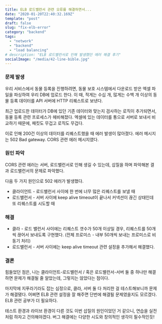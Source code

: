 ```yaml
---
title: ELB 로드밸런서 관련 오류를 해결하면서...
date: "2020-01-20T22:40:32.169Z"
template: "post"
draft: false
slug: "fix-elb-error"
category: "backend"
tags:
  - "network"
  - "backend"
  - "load balancing"
# description: "ELB 로드밸런서로 인해 발생했던 에러 해결 후기"
socialImage: "/media/42-line-bible.jpg"
---
```


### 문제 발생

우리 서비스에서 동물 등록을 진행하려면, 동물 보호 시스템에서 다운로드 받은 엑셀 파일을 파싱하여 우리 DB에 업로드 한다. 
이 때, 적게는 수십 개, 많게는 수백 개 이상의 동물 등록 데이터를 API 서버에 HTTP 리퀘스트로 보낸다. 

최근 업로드한 데이터가 DB에 있던 기존 데이터와 맞는지 검사하는 로직이 추가되면서, 동물 등록 관련 프로세스가 헤비해졌다. 
엑셀에 있는 데이터를 통으로 서버로 보내서 비교하기 때문에, 패킷도 무겁고 로직도 무겁다. 

이로 인해 200건 이상의 데이터를 리퀘스트했을 때 에러 발생이 많아졌다. 
에러 메시지는 502 Bad gateway. CORS 관련 에러 메시지였다. 

### 원인 파악
CORS 관련 에러는 서버, 로드밸런서로 인해 생길 수 있는데, 삽질을 하며 파악해본 결과 로드밸런서의 문제로 파악했다.

다음 두 가지 원인으로 502 에러가 발생했다.
- 클라이언트 - 로드밸런서 사이에 한 번에 너무 많은 리퀘스트를 보낼 때
- 로드밸런서 - 서버 사이에 keep alive timeout이 끝나서 커넥션이 끊긴 상태인데 또 리퀘스트를 시도할 때

### 해결
- 클라 - 로드 밸런서 사이에는 리퀘스트 갯수가 50개 이상일 경우, 리퀘스트를 50개씩 끊어서 보내도록 구현했다. (전체 프로미스 - 내부 50개씩 보내는 프로미스로 비동기 처리) 
- 로드밸런서 - 서버 사이에는 keep alive timeout 관련 설정을 추가해서 해결했다.


### 결론
힘들었던 점은, 나는 클라이언트-로드밸런서 / 혹은 로드밸런서-서버 둘 중 하나만 해결하면 문제가 해결될 줄 알았는데, 그렇지는 않았다는 점이다.

마지막에 지푸라기라도 잡는 심정으로, 클라, 서버 둘 다 처리한 걸 테스트해보니까 문제가 해결됐다. 
어쩌면 ELB 관련 설정을 잘 해주면 단번에 해결될 문제였을지도 모르겠다. ELB 관련 공부가 더 필요하다.

테스트 환경과 라이브 환경이 다른 것도 이번 삽질의 원인이었던 거 같으니, 연습을 실전처럼 하자고 건의해야겠다.
버그 해결에는 다양한 시도와 창의적인 생각이 필수적인듯!